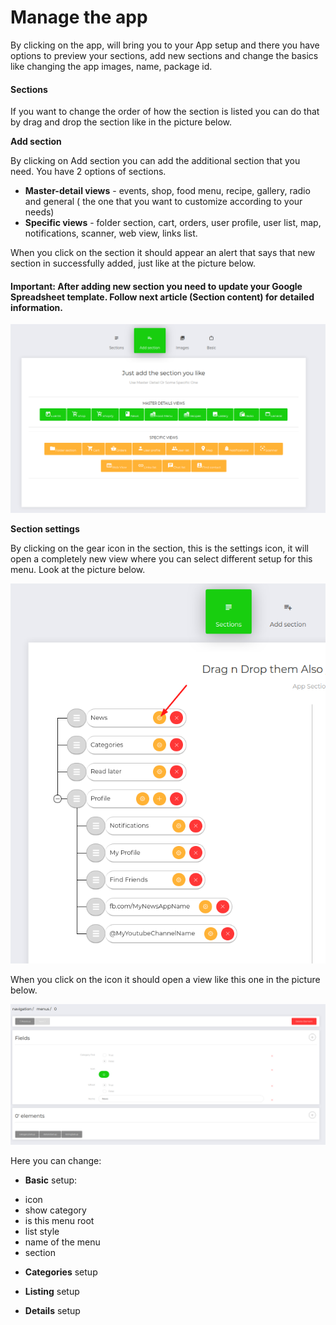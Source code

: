 # Manage the app

By clicking on the app, will bring you to your App setup and there you have options to preview your sections, add new sections and change the basics like changing the app images, name, package id.

#### Sections

If you want to change the order of how the section is listed you can do that by drag and drop the section like in the picture below.

**Add section**

By clicking on Add section you can add the additional section that you need. You have 2 options of sections.

* **Master-detail views** - events, shop, food menu, recipe, gallery, radio and general \( the one that you want to customize according to your needs\)
* **Specific views** - folder section, cart, orders, user profile, user list, map, notifications, scanner, web view, links list.

When you click on the section it should appear an alert that says that new section in successfully added, just like at the picture below.

#### **Important: After adding new section you need to update your Google Spreadsheet template. Follow next article \(Section content\) for detailed information.** 

![](../.gitbook/assets/screenshot%20%288%29.png)

**Section settings**

By clicking on the gear icon in the section, this is the settings icon, it will open a completely new view where you can select different setup for this menu. Look at the picture below.

![](../.gitbook/assets/screenshot%20%287%29.png)

When you click on the icon it should open a view like this one in the picture below.

![](../.gitbook/assets/screenshot%20%281%29.png)

Here you can change: 

 - **Basic** setup:

* icon
* show category
* is this menu root
* list style
* name of the menu
* section

- **Categories** setup

-  **Listing** setup

-  **Details** setup



